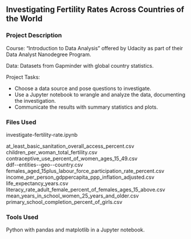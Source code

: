 ## Investigating Fertility Rates Across Countries of the World

### Project Description

Course: “Introduction to Data Analysis” offered by Udacity as part of their Data Analyst Nanodegree Program.

Data:  Datasets from Gapminder with global country statistics.  

Project Tasks:
- Choose a data source and pose questions to investigate.
- Use a Jupyter notebook to wrangle and analyze the data, documenting the investigation.
- Communicate the results with summary statistics and plots.

### Files Used

investigate-fertility-rate.ipynb  

at_least_basic_sanitation_overall_access_percent.csv   
children_per_woman_total_fertility.csv   
contraceptive_use_percent_of_women_ages_15_49.csv  
ddf--entities--geo--country.csv  
females_aged_15plus_labour_force_participation_rate_percent.csv   
income_per_person_gdppercapita_ppp_inflation_adjusted.csv  
life_expectancy_years.csv  
literacy_rate_adult_female_percent_of_females_ages_15_above.csv   
mean_years_in_school_women_25_years_and_older.csv   
primary_school_completion_percent_of_girls.csv   


### Tools Used

Python with pandas and matplotlib in a Jupyter notebook.